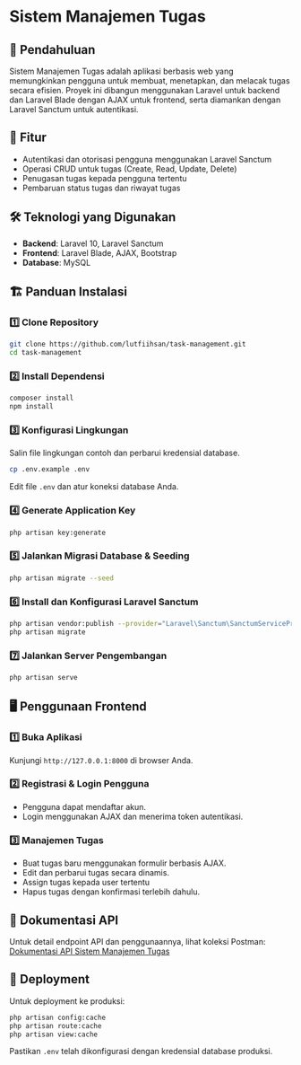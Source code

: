 # Sistem Manajemen Tugas

## 📌 Pendahuluan
Sistem Manajemen Tugas adalah aplikasi berbasis web yang memungkinkan pengguna untuk membuat, menetapkan, dan melacak tugas secara efisien. Proyek ini dibangun menggunakan Laravel untuk backend dan Laravel Blade dengan AJAX untuk frontend, serta diamankan dengan Laravel Sanctum untuk autentikasi.

## 🚀 Fitur
- Autentikasi dan otorisasi pengguna menggunakan Laravel Sanctum
- Operasi CRUD untuk tugas (Create, Read, Update, Delete)
- Penugasan tugas kepada pengguna tertentu
- Pembaruan status tugas dan riwayat tugas

## 🛠️ Teknologi yang Digunakan
- **Backend**: Laravel 10, Laravel Sanctum
- **Frontend**: Laravel Blade, AJAX, Bootstrap
- **Database**: MySQL

## 🏗️ Panduan Instalasi

### 1️⃣ Clone Repository
```sh
git clone https://github.com/lutfiihsan/task-management.git
cd task-management
```

### 2️⃣ Install Dependensi
```sh
composer install
npm install
```

### 3️⃣ Konfigurasi Lingkungan
Salin file lingkungan contoh dan perbarui kredensial database.
```sh
cp .env.example .env
```
Edit file `.env` dan atur koneksi database Anda.

### 4️⃣ Generate Application Key
```sh
php artisan key:generate
```

### 5️⃣ Jalankan Migrasi Database & Seeding
```sh
php artisan migrate --seed
```

### 6️⃣ Install dan Konfigurasi Laravel Sanctum
```sh
php artisan vendor:publish --provider="Laravel\Sanctum\SanctumServiceProvider"
php artisan migrate
```

### 7️⃣ Jalankan Server Pengembangan
```sh
php artisan serve
```

## 🖥️ Penggunaan Frontend
### 1️⃣ Buka Aplikasi
Kunjungi `http://127.0.0.1:8000` di browser Anda.

### 2️⃣ Registrasi & Login Pengguna
- Pengguna dapat mendaftar akun.
- Login menggunakan AJAX dan menerima token autentikasi.

### 3️⃣ Manajemen Tugas
- Buat tugas baru menggunakan formulir berbasis AJAX.
- Edit dan perbarui tugas secara dinamis.
- Assign tugas kepada user tertentu
- Hapus tugas dengan konfirmasi terlebih dahulu.

## 🔗 Dokumentasi API
Untuk detail endpoint API dan penggunaannya, lihat koleksi Postman:
[Dokumentasi API Sistem Manajemen Tugas](https://documenter.getpostman.com/view/21695577/2sAYX3r3mp)

## 🔧 Deployment
Untuk deployment ke produksi:
```sh
php artisan config:cache
php artisan route:cache
php artisan view:cache
```
Pastikan `.env` telah dikonfigurasi dengan kredensial database produksi.